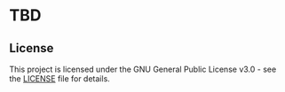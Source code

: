 # TBD

## License

This project is licensed under the GNU General Public License v3.0 - see the [LICENSE](LICENSE) file for details. 